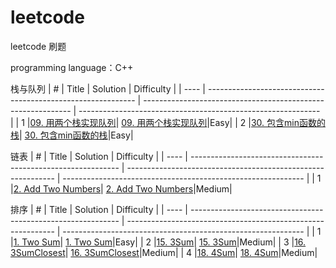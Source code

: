 # leetcode
leetcode 刷题

programming language：C++

栈与队列
| #    | Title                                                        | Solution                                                     | Difficulty                                                   |
| ---- | ------------------------------------------------------------ | ------------------------------------------------------------ | ------------------------------------------------------------ |
| 1    |[09. 用两个栈实现队列](https://leetcode-cn.com/problems/yong-liang-ge-zhan-shi-xian-dui-lie-lcof/)| [09. 用两个栈实现队列](https://github.com/zhangsx19/leetcode/blob/master/offer/stack%20and%20queue/stack2queue.cpp)|Easy|
| 2    |[30. 包含min函数的栈](https://leetcode-cn.com/problems/bao-han-minhan-shu-de-zhan-lcof/)| [30. 包含min函数的栈](https://github.com/zhangsx19/leetcode/blob/master/offer/stack%20and%20queue/MinStack.cpp)|Easy|

链表
| #    | Title                                                        | Solution                                                     | Difficulty                                                   |
| ---- | ------------------------------------------------------------ | ------------------------------------------------------------ | ------------------------------------------------------------ |
| 1    |[2. Add Two Numbers](https://leetcode-cn.com/problems/add-two-numbers/)| [2. Add Two Numbers](https://github.com/zhangsx19/leetcode/blob/master/algorithm/02_addTwoNumbers.cpp)|Medium|

排序
| #    | Title                                                        | Solution                                                     | Difficulty                                                   |
| ---- | ------------------------------------------------------------ | ------------------------------------------------------------ | ------------------------------------------------------------ |
| 1    |[1. Two Sum](https://leetcode-cn.com/problems/two-sum/)| [1. Two Sum](https://github.com/zhangsx19/leetcode/blob/master/algorithm/01_2Sum.cpp)|Easy|
| 2    |[15. 3Sum](https://leetcode-cn.com/problems/3sum/)| [15. 3Sum](https://github.com/zhangsx19/leetcode/blob/master/algorithm/15_3Sum.cpp)|Medium|
| 3    |[16. 3SumClosest](https://leetcode-cn.com/problems/3sum-closest/)| [16. 3SumClosest](https://github.com/zhangsx19/leetcode/blob/master/algorithm/16_3SumClosest.cpp)|Medium|
| 4    |[18. 4Sum](https://leetcode-cn.com/problems/4sum/)| [18. 4Sum](https://github.com/zhangsx19/leetcode/blob/master/algorithm/18_4Sum.cpp)|Medium|
